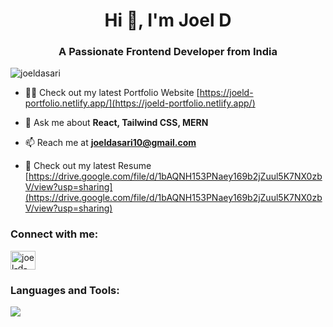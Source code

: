 <h1 align="center">Hi 👋, I'm Joel D</h1>
<h3 align="center">A Passionate Frontend Developer from India</h3>

<p align="left"> <img src="https://komarev.com/ghpvc/?username=joeldasari&label=Profile%20views&color=0e75b6&style=flat" alt="joeldasari" /> </p>

- 👨‍💻 Check out my latest Portfolio Website [https://joeld-portfolio.netlify.app/](https://joeld-portfolio.netlify.app/)

- 💬 Ask me about **React, Tailwind CSS, MERN**

- 📫 Reach me at **joeldasari10@gmail.com**

- 📄 Check out my latest Resume [https://drive.google.com/file/d/1bAQNH153PNaey169b2jZuul5K7NX0zbV/view?usp=sharing](https://drive.google.com/file/d/1bAQNH153PNaey169b2jZuul5K7NX0zbV/view?usp=sharing)

<h3 align="left">Connect with me:</h3>
<p align="left">
<a href="https://linkedin.com/in/joel-d-244713285" target="blank"><img align="center" src="https://skillicons.dev/icons?i=linkedin" alt="joel-d-244713285" height="30" width="40" /></a>
</p>

<h3 align="left">Languages and Tools:</h3>
<p align="left"><img src="https://skillicons.dev/icons?i=html,css,sass,javascript,react,tailwindcss,nodejs,expressjs,mongodb,firebase,postman"/> </p>
